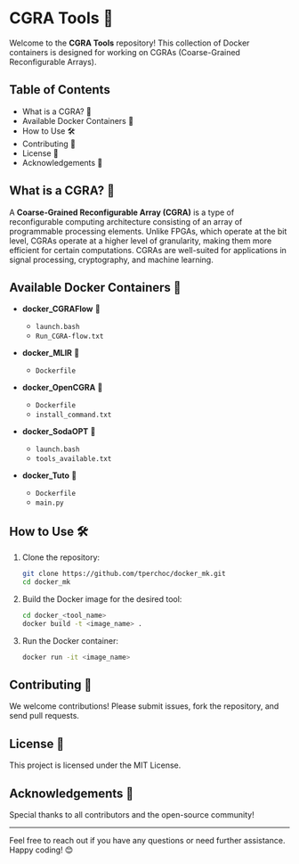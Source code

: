 

# CGRA Tools 🚀

Welcome to the **CGRA Tools** repository! This collection of Docker containers is designed for working on CGRAs (Coarse-Grained Reconfigurable Arrays).

## Table of Contents
- What is a CGRA? 🤔
- Available Docker Containers 🐳
- How to Use 🛠️
- Contributing 🤝
- License 📜
- Acknowledgements 🙏

## What is a CGRA? 🤔

A **Coarse-Grained Reconfigurable Array (CGRA)** is a type of reconfigurable computing architecture consisting of an array of programmable processing elements. Unlike FPGAs, which operate at the bit level, CGRAs operate at a higher level of granularity, making them more efficient for certain computations. CGRAs are well-suited for applications in signal processing, cryptography, and machine learning.

## Available Docker Containers 🐳

- **docker_CGRAFlow** 📂
  - `launch.bash`
  - `Run_CGRA-flow.txt`

- **docker_MLIR** 📂
  - `Dockerfile`

- **docker_OpenCGRA** 📂
  - `Dockerfile`
  - `install_command.txt`

- **docker_SodaOPT** 📂
  - `launch.bash`
  - `tools_available.txt`

- **docker_Tuto** 📂
  - `Dockerfile`
  - `main.py`

## How to Use 🛠️

1. Clone the repository:
   ```bash
   git clone https://github.com/tperchoc/docker_mk.git
   cd docker_mk
   ```

2. Build the Docker image for the desired tool:
   ```bash
   cd docker_<tool_name>
   docker build -t <image_name> .
   ```

3. Run the Docker container:
   ```bash
   docker run -it <image_name>
   ```

## Contributing 🤝

We welcome contributions! Please submit issues, fork the repository, and send pull requests.

## License 📜

This project is licensed under the MIT License.

## Acknowledgements 🙏

Special thanks to all contributors and the open-source community!

---

Feel free to reach out if you have any questions or need further assistance. Happy coding! 😊

